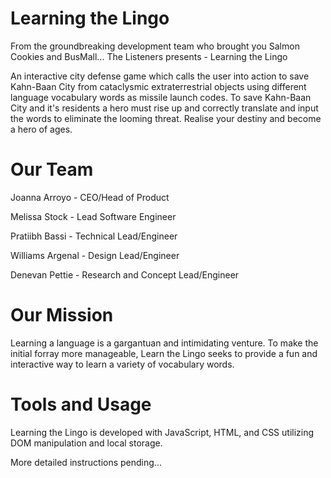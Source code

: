 # Learning the Lingo
From the groundbreaking development team who brought you Salmon Cookies and BusMall... The Listeners presents - Learning the Lingo

An interactive city defense game which calls the user into action to save Kahn-Baan City from cataclysmic extraterrestrial objects using different language vocabulary words as missile launch codes. To save Kahn-Baan City and it's residents a hero must rise up and correctly translate and input the words to eliminate the looming threat. Realise your destiny and become a hero of ages.

# Our Team
Joanna Arroyo - CEO/Head of Product

Melissa Stock - Lead Software Engineer

Pratiibh Bassi - Technical Lead/Engineer

Williams Argenal - Design Lead/Engineer

Denevan Pettie - Research and Concept Lead/Engineer

# Our Mission
Learning a language is a gargantuan and intimidating venture. To make the initial forray more manageable, Learn the Lingo seeks to provide a fun and interactive way to learn a variety of vocabulary words.

# Tools and Usage
Learning the Lingo is developed with JavaScript, HTML, and CSS utilizing DOM manipulation and local storage.

More detailed instructions pending...

